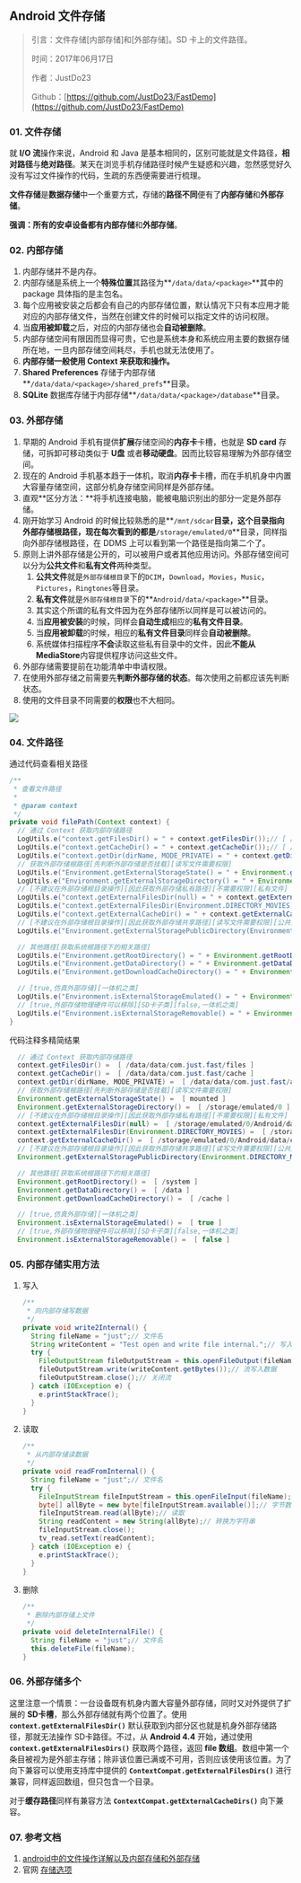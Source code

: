 ## Android 文件存储

> 引言：文件存储[内部存储]和[外部存储]。SD 卡上的文件路径。
>
> 时间：2017年06月17日
>
> 作者：JustDo23
>
> Github：[https://github.com/JustDo23/FastDemo](https://github.com/JustDo23/FastDemo)

### 01. 文件存储

就 **I/O 流**操作来说，Android 和 Java 是基本相同的，区别可能就是文件路径，**相对路径**与**绝对路径**。某天在浏览手机存储路径时候产生疑惑和兴趣，忽然感觉好久没有写过文件操作的代码，生疏的东西便需要进行梳理。

**文件存储**是**数据存储**中一个重要方式，存储的**路径不同**便有了**内部存储**和**外部存储**。

**强调：**所有的安卓设备都有**内部存储**和**外部存储**。

### 02. 内部存储

1. 内部存储并不是内存。
2. 内部存储是系统上一个**特殊位置**其路径为**`/data/data/<package>`**其中的 package 具体指的是主包名。
3. 每个应用被安装之后都会有自己的内部存储位置，默认情况下只有本应用才能对应的内部存储文件，当然在创建文件的时候可以指定文件的访问权限。
4. 当**应用被卸载**之后，对应的内部存储也会**自动被删除**。
5. 内部存储空间有限因而显得可贵，它也是系统本身和系统应用主要的数据存储所在地，一旦内部存储空间耗尽，手机也就无法使用了。
6. **内部存储一般使用 Context 来获取和操作。**
7. **Shared Preferences** 存储于内部存储**`/data/data/<package>/shared_prefs`**目录。
8. **SQLite** 数据库存储于内部存储**`/data/data/<package>/database`**目录。

### 03. 外部存储

1. 早期的 Android 手机有提供**扩展**存储空间的**内存卡**卡槽，也就是 **SD card** 存储，可拆卸可移动类似于 **U盘** 或者**移动硬盘**。因而比较容易理解为外部存储空间。
2. 现在的 Android 手机基本趋于一体机，取消**内存卡**卡槽，而在手机机身中内置大容量存储空间，这部分机身存储空间同样是外部存储。
3. 直观**区分方法：**将手机连接电脑，能被电脑识别出的部分一定是外部存储。
4. 刚开始学习 Android 的时候比较熟悉的是**`/mnt/sdcar`**目录，这个目录指向外部存储根路径，现在每次看到的都是**`/storage/emulated/0`**目录，同样指向外部存储根路径，在 DDMS 上可以看到第一个路径是指向第二个了。
5. 原则上讲外部存储是公开的，可以被用户或者其他应用访问。外部存储空间可以分为**公共文件**和**私有文件**两种类型。
   1. **公共文件**就是`外部存储根目录`下的`DCIM`，`Download`，`Movies`，`Music`，`Pictures`，`Ringtones`等目录。
   2. **私有文件**就是`外部存储根目录`下的**`Android/data/<package>`**目录。
   3. 其实这个所谓的私有文件因为在外部存储所以同样是可以被访问的。
   4. 当**应用被安装**的时候，同样会**自动生成**相应的**私有文件目录**。
   5. 当**应用被卸载**的时候，相应的**私有文件目录**同样会**自动被删除**。
   6. 系统媒体扫描程序**不会**读取这些私有目录中的文件，因此**不能从MediaStore**内容提供程序访问这些文件。
6. 外部存储需要提前在功能清单中申请权限。
7. 在使用外部存储之前需要先**判断外部存储的状态**。每次使用之前都应该先判断状态。
8. 使用的文件目录不同需要的**权限**也不大相同。

![](https://ooo.0o0.ooo/2017/06/19/5947347ba9189.png)

### 04. 文件路径

通过代码查看相关路径

```java
/**
 * 查看文件路径
 *
 * @param context
 */
private void filePath(Context context) {
  // 通过 Context 获取内部存储路径
  LogUtils.e("context.getFilesDir() = " + context.getFilesDir());// [ /data/data/com.just.fast/files ]
  LogUtils.e("context.getCacheDir() = " + context.getCacheDir());// [ /data/data/com.just.fast/cache ]
  LogUtils.e("context.getDir(dirName, MODE_PRIVATE) = " + context.getDir("dirName", MODE_PRIVATE));// [ /data/data/com.just.fast/app_dirName ]
  // 获取外部存储根路径[先判断外部存储是否挂载][读写文件需要权限]
  LogUtils.e("Environment.getExternalStorageState() = " + Environment.getExternalStorageState());// [ mounted ]
  LogUtils.e("Environment.getExternalStorageDirectory() = " + Environment.getExternalStorageDirectory());// [ /storage/emulated/0 ]
  // [不建议在外部存储根目录操作][因此获取外部存储私有路径][不需要权限][私有文件]
  LogUtils.e("context.getExternalFilesDir(null) = " + context.getExternalFilesDir(null));// [ /storage/emulated/0/Android/data/com.just.fast/files ]
  LogUtils.e("context.getExternalFilesDir(Environment.DIRECTORY_MOVIES) = " + context.getExternalFilesDir(Environment.DIRECTORY_MOVIES));// [ /storage/emulated/0/Android/data/com.just.fast/files/Movies ]
  LogUtils.e("context.getExternalCacheDir() = " + context.getExternalCacheDir());// [ /storage/emulated/0/Android/data/com.just.fast/cache ]
  // [不建议在外部存储根目录操作][因此获取外部存储共享路径][读写文件需要权限][公共文件]
  LogUtils.e("Environment.getExternalStoragePublicDirectory(Environment.DIRECTORY_MUSIC) = " + Environment.getExternalStoragePublicDirectory(Environment.DIRECTORY_MUSIC));// [ /storage/emulated/0/Music ]

  // 其他路径[获取系统根路径下的相关路径]
  LogUtils.e("Environment.getRootDirectory() = " + Environment.getRootDirectory());// [ /system ]
  LogUtils.e("Environment.getDataDirectory() = " + Environment.getDataDirectory());// [ /data ]
  LogUtils.e("Environment.getDownloadCacheDirectory() = " + Environment.getDownloadCacheDirectory());// [ /cache ]

  // [true,仿真外部存储][一体机之类]
  LogUtils.e("Environment.isExternalStorageEmulated() = " + Environment.isExternalStorageEmulated());// [ true ]
  // [true,外部存储物理硬件可以移除][SD卡子类][false,一体机之类]
  LogUtils.e("Environment.isExternalStorageRemovable() = " + Environment.isExternalStorageRemovable());// [ false ]
}
```

代码注释多精简结果

```java
  // 通过 Context 获取内部存储路径
  context.getFilesDir() =  [ /data/data/com.just.fast/files ]
  context.getCacheDir() =  [ /data/data/com.just.fast/cache ]
  context.getDir(dirName, MODE_PRIVATE) =  [ /data/data/com.just.fast/app_dirName ]
  // 获取外部存储根路径[先判断外部存储是否挂载][读写文件需要权限]
  Environment.getExternalStorageState() =  [ mounted ]
  Environment.getExternalStorageDirectory() =  [ /storage/emulated/0 ]
  // [不建议在外部存储根目录操作][因此获取外部存储私有路径][不需要权限][私有文件]
  context.getExternalFilesDir(null) =  [ /storage/emulated/0/Android/data/com.just.fast/files ]
  context.getExternalFilesDir(Environment.DIRECTORY_MOVIES) =  [ /storage/emulated/0/Android/data/com.just.fast/files/Movies ]
  context.getExternalCacheDir() =  [ /storage/emulated/0/Android/data/com.just.fast/cache ]
  // [不建议在外部存储根目录操作][因此获取外部存储共享路径][读写文件需要权限][公共文件]
  Environment.getExternalStoragePublicDirectory(Environment.DIRECTORY_MUSIC) =  [ /storage/emulated/0/Music ]

  // 其他路径[获取系统根路径下的相关路径]
  Environment.getRootDirectory() =  [ /system ]
  Environment.getDataDirectory() =  [ /data ]
  Environment.getDownloadCacheDirectory() =  [ /cache ]

  // [true,仿真外部存储][一体机之类]
  Environment.isExternalStorageEmulated() =  [ true ]
  // [true,外部存储物理硬件可以移除][SD卡子类][false,一体机之类]
  Environment.isExternalStorageRemovable() =  [ false ]
```

### 05.  内部存储实用方法

1. 写入

   ```java
   /**
    * 向内部存储写数据
    */
   private void write2Internal() {
     String fileName = "just";// 文件名
     String writeContent = "Test open and write file internal.";// 写入内容
     try {
       FileOutputStream fileOutputStream = this.openFileOutput(fileName, MODE_APPEND);// 打开文件输出流
       fileOutputStream.write(writeContent.getBytes());// 流写入数据
       fileOutputStream.close();// 关闭流
     } catch (IOException e) {
       e.printStackTrace();
     }
   }
   ```

2. 读取

   ```java
   /**
    * 从内部存储读数据
    */
   private void readFromInternal() {
     String fileName = "just";// 文件名
     try {
       FileInputStream fileInputStream = this.openFileInput(fileName);// 打开文件输入流
       byte[] allByte = new byte[fileInputStream.available()];// 字节数组
       fileInputStream.read(allByte);// 读取
       String readContent = new String(allByte);// 转换为字符串
       fileInputStream.close();
       tv_read.setText(readContent);
     } catch (IOException e) {
       e.printStackTrace();
     }
   }
   ```

3. 删除

   ```java
   /**
    * 删除内部存储上文件
    */
   private void deleteInternalFile() {
     String fileName = "just";// 文件名
     this.deleteFile(fileName);
   }
   ```



### 06. 外部存储多个

这里注意一个情景：一台设备既有机身内置大容量外部存储，同时又对外提供了扩展的 **SD卡槽**，那么外部存储就有两个位置了。使用 **`context.getExternalFilesDir()`** 默认获取到内部分区也就是机身外部存储路径，那就无法操作 SD卡路径。不过，从 **Android 4.4** 开始，通过使用 **`context.getExternalFilesDirs()`** 获取两个路径，返回 **file 数组**。数组中第一个条目被视为是外部主存储；除非该位置已满或不可用，否则应该使用该位置。为了向下兼容可以使用支持库中提供的 **`ContextCompat.getExternalFilesDirs()`** 进行兼容，同样返回数组，但只包含一个目录。

对于**缓存路径**同样有兼容方法 **`ContextCompat.getExternalCacheDirs()`** 向下兼容。

### 07. 参考文档

1. [android中的文件操作详解以及内部存储和外部存储](http://www.jcodecraeer.com/a/anzhuokaifa/androidkaifa/2013/0923/1557.html)
2. 官网 [存储选项](https://developer.android.com/guide/topics/data/data-storage.html)

